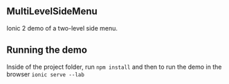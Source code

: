 ## MultiLevelSideMenu

Ionic 2 demo of a two-level side menu. 



## Running the demo

Inside of the project folder, run `npm install` and then to run the demo in the browser `ionic serve --lab`
